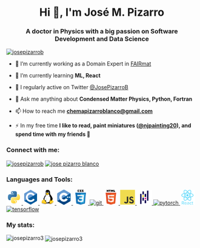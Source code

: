 <h1 align="center">Hi 👋, I'm José M. Pizarro</h1>
<h3 align="center">A doctor in Physics with a big passion on Software Development and Data Science</h3>

<p align="left"> <a href="https://twitter.com/josepizarrob" target="blank"><img src="https://img.shields.io/twitter/follow/josepizarrob?logo=twitter&style=for-the-badge" alt="josepizarrob" /></a> </p>

- 🔭 I’m currently working as a Domain Expert in [FAIRmat](https://www.fairmat-nfdi.eu/fairmat/)

- 🌱 I’m currently learning **ML, React**

- 📝 I regularly active on Twitter [@JosePizarroB](https://twitter.com/JosePizarroB)

- 💬 Ask me anything about **Condensed Matter Physics, Python, Fortran**

- 📫 How to reach me **chemapizarroblanco@gmail.com**

- ⚡ In my free time **I like to read, paint miniatures ([@njpainting20](https://www.instagram.com/njpainting20/)), and spend time with my friends 🍻**

<h3 align="left">Connect with me:</h3>
<p align="left">
<a href="https://twitter.com/josepizarrob" target="blank"><img align="center" src="https://raw.githubusercontent.com/rahuldkjain/github-profile-readme-generator/master/src/images/icons/Social/twitter.svg" alt="josepizarrob" height="30" width="40" /></a>
<a href="https://linkedin.com/in/jose pizarro blanco" target="blank"><img align="center" src="https://raw.githubusercontent.com/rahuldkjain/github-profile-readme-generator/master/src/images/icons/Social/linked-in-alt.svg" alt="jose pizarro blanco" height="30" width="40" /></a>
</p>

<h3 align="left">Languages and Tools:</h3>
<p align="left">
  <a href="https://www.python.org" target="_blank" rel="noreferrer"> <img src="https://raw.githubusercontent.com/devicons/devicon/master/icons/python/python-original.svg" alt="python" width="40" height="40"/> </a> 
  <a href="https://www.cprogramming.com/" target="_blank" rel="noreferrer"> <img src="https://raw.githubusercontent.com/devicons/devicon/master/icons/c/c-original.svg" alt="c" width="40" height="40"/> </a>
  <a href="https://www.linux.org/" target="_blank" rel="noreferrer"> <img src="https://raw.githubusercontent.com/devicons/devicon/master/icons/linux/linux-original.svg" alt="linux" width="40" height="40"/> </a> 
  <a href="https://www.w3schools.com/cpp/" target="_blank" rel="noreferrer"> <img src="https://raw.githubusercontent.com/devicons/devicon/master/icons/cplusplus/cplusplus-original.svg" alt="cplusplus" width="40" height="40"/> </a>
  <a href="https://www.w3schools.com/css/" target="_blank" rel="noreferrer"> <img src="https://raw.githubusercontent.com/devicons/devicon/master/icons/css3/css3-original-wordmark.svg" alt="css3" width="40" height="40"/> </a>
  <a href="https://git-scm.com/" target="_blank" rel="noreferrer"> <img src="https://www.vectorlogo.zone/logos/git-scm/git-scm-icon.svg" alt="git" width="40" height="40"/> </a> <a href="https://www.w3.org/html/" target="_blank" rel="noreferrer"> <img src="https://raw.githubusercontent.com/devicons/devicon/master/icons/html5/html5-original-wordmark.svg" alt="html5" width="40" height="40"/> </a>
  <a href="https://developer.mozilla.org/en-US/docs/Web/JavaScript" target="_blank" rel="noreferrer"> <img src="https://raw.githubusercontent.com/devicons/devicon/master/icons/javascript/javascript-original.svg" alt="javascript" width="40" height="40"/> </a> 
  <a href="https://pandas.pydata.org/" target="_blank" rel="noreferrer"> <img src="https://raw.githubusercontent.com/devicons/devicon/2ae2a900d2f041da66e950e4d48052658d850630/icons/pandas/pandas-original.svg" alt="pandas" width="40" height="40"/> </a> 
  <a href="https://pytorch.org/" target="_blank" rel="noreferrer"> <img src="https://www.vectorlogo.zone/logos/pytorch/pytorch-icon.svg" alt="pytorch" width="40" height="40"/> </a> 
  <a href="https://reactjs.org/" target="_blank" rel="noreferrer"> <img src="https://raw.githubusercontent.com/devicons/devicon/master/icons/react/react-original-wordmark.svg" alt="react" width="40" height="40"/> </a> 
  <a href="https://www.tensorflow.org" target="_blank" rel="noreferrer"> <img src="https://www.vectorlogo.zone/logos/tensorflow/tensorflow-icon.svg" alt="tensorflow" width="40" height="40"/> </a> 
</p>


<h3 align="left">My stats:</h3>

<p>
  <img align="left" src="https://github-readme-stats.vercel.app/api/top-langs?username=josepizarro3&show_icons=true&locale=en&layout=compact" alt="josepizarro3" />
</p>

<p>
  &nbsp;<img align="center" src="https://github-readme-stats.vercel.app/api?username=josepizarro3&show_icons=true&locale=en" alt="josepizarro3" />
</p>
